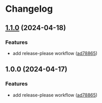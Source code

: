 # Changelog

## [1.1.0](https://github.com/sobird/pcs-cli/compare/v1.0.0...v1.1.0) (2024-04-18)


### Features

* add release-please workflow ([ad78865](https://github.com/sobird/pcs-cli/commit/ad78865a726c9d0b68fefddf2bfbdc453e41a708))

## 1.0.0 (2024-04-17)


### Features

* add release-please workflow ([ad78865](https://github.com/sobird/pcs-cli/commit/ad78865a726c9d0b68fefddf2bfbdc453e41a708))
